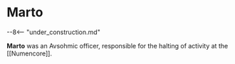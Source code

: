 # Marto

--8<-- "under_construction.md"

**Marto** was an Avsohmic officer, responsible for the halting of activity at the [[Numencore]].